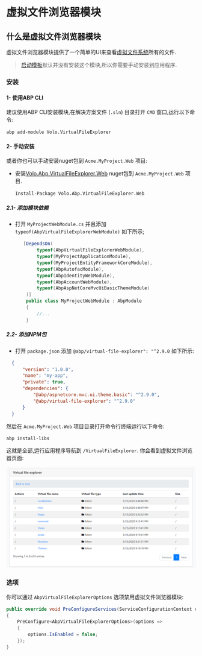 # 虚拟文件浏览器模块

## 什么是虚拟文件浏览器模块

虚拟文件浏览器模块提供了一个简单的UI来查看[虚拟文件系统](../Virtual-File-System.md)所有的文件.

> [启动模板](../Startup-Templates/Index.md)默认并没有安装这个模块,所以你需要手动安装到应用程序.

### 安装

#### 1- 使用ABP CLI

建议使用ABP CLI安装模块,在解决方案文件 (`.sln`) 目录打开 `CMD` 窗口,运行以下命令:

`abp add-module Volo.VirtualFileExplorer`

#### 2- 手动安装

或者你也可以手动安装nuget包到 `Acme.MyProject.Web` 项目:

* 安装[Volo.Abp.VirtualFileExplorer.Web](https://www.nuget.org/packages/Volo.Abp.VirtualFileExplorer.Web/) nuget包到 `Acme.MyProject.Web` 项目.

  `Install-Package Volo.Abp.VirtualFileExplorer.Web`

##### 2.1- 添加模块依赖

* 打开 `MyProjectWebModule.cs` 并且添加 `typeof(AbpVirtualFileExplorerWebModule)` 如下所示;

  ```csharp
     [DependsOn(
          typeof(AbpVirtualFileExplorerWebModule),
          typeof(MyProjectApplicationModule),
          typeof(MyProjectEntityFrameworkCoreModule),
          typeof(AbpAutofacModule),
          typeof(AbpIdentityWebModule),
          typeof(AbpAccountWebModule),
          typeof(AbpAspNetCoreMvcUiBasicThemeModule)
      )]
      public class MyProjectWebModule : AbpModule
      {
          //...
      }
  ```

##### 2.2- 添加NPM包

 * 打开 `package.json` 添加 `@abp/virtual-file-explorer": "^2.9.0` 如下所示:
  
  ```json
    {
        "version": "1.0.0",
        "name": "my-app",
        "private": true,
        "dependencies": {
            "@abp/aspnetcore.mvc.ui.theme.basic": "^2.9.0",
            "@abp/virtual-file-explorer": "^2.9.0"
        }
    }
  ```

  然后在 `Acme.MyProject.Web` 项目目录打开命令行终端运行以下命令:

````bash
abp install-libs
````

这就是全部,运行应用程序导航到 `/VirtualFileExplorer`. 你会看到虚拟文件浏览器页面:

![Virtual-File-Explorer](../images/virtual-file-explorer.png)

### 选项

你可以通过 `AbpVirtualFileExplorerOptions` 选项禁用虚拟文件浏览器模块:

```csharp
public override void PreConfigureServices(ServiceConfigurationContext context)
{
    PreConfigure<AbpVirtualFileExplorerOptions>(options =>
    {
        options.IsEnabled = false;
    });
}
```